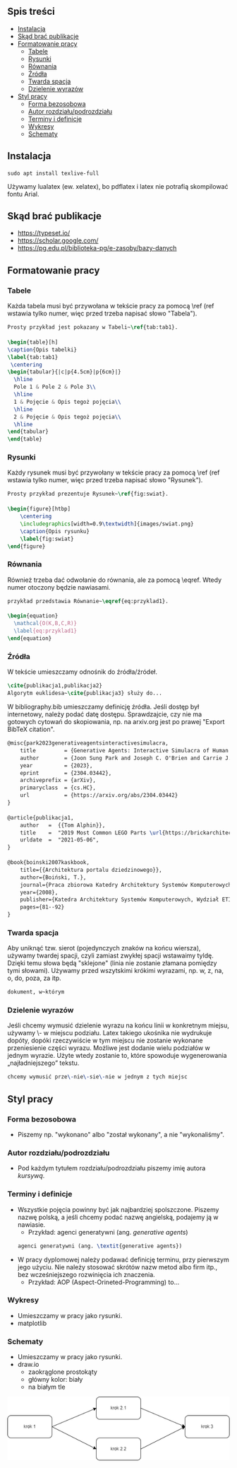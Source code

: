 ## Spis treści

- [Instalacja](#instalacja)
- [Skąd brać publikacje](#skąd-brać-publikacje)
- [Formatowanie pracy](#formatowanie-pracy)
  - [Tabele](#tabele)
  - [Rysunki](#rysunki)
  - [Równania](#równania)
  - [Źródła](#źródła)
  - [Twarda spacja](#twarda-spacja)
  - [Dzielenie wyrazów](#dzielenie-wyrazów)
- [Styl pracy](#styl-pracy)
  - [Forma bezosobowa](#forma-bezosobowa)
  - [Autor rozdziału/podrozdziału](#autor-rozdziału-podrozdziału)
  - [Terminy i definicje](#terminy-i-definicje)
  - [Wykresy](#wykresy)
  - [Schematy](#schematy)

## Instalacja

```
sudo apt install texlive-full
```

Używamy lualatex (ew. xelatex), bo pdflatex i latex nie potrafią skompilować fontu Arial.

## Skąd brać publikacje

- https://typeset.io/
- https://scholar.google.com/
- https://pg.edu.pl/biblioteka-pg/e-zasoby/bazy-danych

## Formatowanie pracy

### Tabele

Każda tabela musi być przywołana w tekście pracy za pomocą \ref (ref wstawia tylko numer, więc przed trzeba napisać słowo "Tabela").

```tex
Prosty przykład jest pokazany w Tabeli~\ref{tab:tab1}.

\begin{table}[h]
\caption{Opis tabelki}
\label{tab:tab1}
 \centering
\begin{tabular}{|c|p{4.5cm}|p{6cm}|}
  \hline
  Pole 1 & Pole 2 & Pole 3\\
  \hline
  1 & Pojęcie & Opis tegoż pojęcia\\
  \hline
  2 & Pojęcie & Opis tegoż pojęcia\\
  \hline
\end{tabular}
\end{table}
```

### Rysunki

Każdy rysunek musi być przywołany w tekście pracy za pomocą \ref (ref wstawia tylko numer, więc przed trzeba napisać słowo "Rysunek").

```tex
Prosty przykład prezentuje Rysunek~\ref{fig:swiat}.

\begin{figure}[htbp]
    \centering
    \includegraphics[width=0.9\textwidth]{images/swiat.png}
    \caption{Opis rysunku}
    \label{fig:swiat}
\end{figure}
```

### Równania

Również trzeba dać odwołanie do równania, ale za pomocą \eqref. Wtedy numer otoczony będzie nawiasami.

```tex
przykład przedstawia Równanie~\eqref{eq:przyklad1}.

\begin{equation}
  \mathcal{O(K,B,C,R)}
  \label{eq:przyklad1}
\end{equation}
```

### Źródła

W tekście umieszczamy odnośnik do źródła/źródeł.

```tex
\cite{publikacja1,publikacja2}
Algorytm euklidesa~\cite{publikacja3} służy do...
```

W bibliography.bib umieszczamy definicję źródła. Jeśli dostęp był internetowy, należy podać datę dostępu. Sprawdzajcie, czy nie ma gotowych cytowań do skopiowania, np. na arxiv.org jest po prawej "Export BibTeX citation".

```tex
@misc{park2023generativeagentsinteractivesimulacra,
    title         = {Generative Agents: Interactive Simulacra of Human Behavior},
    author        = {Joon Sung Park and Joseph C. O'Brien and Carrie J. Cai and Meredith Ringel Morris and Percy Liang and Michael S. Bernstein},
    year          = {2023},
    eprint        = {2304.03442},
    archiveprefix = {arXiv},
    primaryclass  = {cs.HC},
    url           = {https://arxiv.org/abs/2304.03442}
}

@article{publikacja1,
    author   =  {{Tom Alphin}},
    title    =  "2019 Most Common LEGO Parts \url{https://brickarchitect.com/2019/2019-most-common-lego-parts/}",
    urldate  =  "2021-05-06",
}

@book{boinski2007kaskbook,
    title={{Architektura portalu dziedzinowego}},
    author={Boiński, T.},
    journal={Praca zbiorowa Katedry Architektury Systemów Komputerowych KASKBOOK},
    year={2008},
    publisher={Katedra Architektury Systemów Komputerowych, Wydział ETI Politechnika Gdańskiej},
    pages={81--92}
}
```

### Twarda spacja

Aby uniknąć tzw. sierot (pojedynczych znaków na końcu wiersza), używamy twardej spacji, czyli zamiast zwykłej spacji wstawaimy tyldę. Dzięki temu słowa będą "sklejone" (linia nie zostanie złamana pomiędzy tymi słowami). Używamy przed wszytskimi krókimi wyrazami, np. w, z, na, o, do, poza, za itp.
```tex
dokument, w~którym
```

### Dzielenie wyrazów

Jeśli chcemy wymusić dzielenie wyrazu na końcu linii w konkretnym miejsu, używamy \\- w miejscu podziału. Latex takiego ukośnika nie wydrukuje dopóty, dopóki rzeczywiście w tym miejscu nie zostanie wykonane przeniesienie części wyrazu. Możliwe jest dodanie wielu podziałów w jednym wyrazie. Użyte wtedy zostanie to, które spowoduje wygenerowania „najładniejszego” tekstu.
```tex
chcemy wymusić prze\-nie\-sie\-nie w jednym z tych miejsc
```

## Styl pracy

### Forma bezosobowa

- Piszemy np. "wykonano" albo "został wykonany", a nie "wykonaliśmy".

### Autor rozdziału/podrozdziału

- Pod każdym tytułem rozdziału/podrozdziału piszemy imię autora _kursywą_.

### Terminy i definicje

- Wszystkie pojęcia powinny być jak najbardziej spolszczone. Piszemy nazwę polską, a jeśli chcemy podać nazwę angielską, podajemy ją w nawiasie.
  - Przykład: agenci generatywni (ang. _generative agents_)
  ```tex
  agenci generatywni (ang. \textit{generative agents})
  ```
- W pracy dyplomowej należy podawać definicję terminu, przy pierwszym jego użyciu. Nie należy stosować skrótów nazw metod albo firm itp., bez wcześniejszego rozwinięcia ich znaczenia.
  - Przykład: AOP (Aspect-Orineted-Programming) to...

### Wykresy

- Umieszczamy w pracy jako rysunki.
- matplotlib

### Schematy

- Umieszczamy w pracy jako rysunki.
- draw.io
  - zaokrąglone prostokąty
  - główny kolor: biały
  - na białym tle

![Przykład schematu](diagram.drawio.png)
